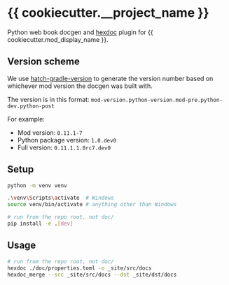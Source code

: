 # {{ cookiecutter.__project_name }}

Python web book docgen and [hexdoc](https://pypi.org/project/hexdoc) plugin for {{ cookiecutter.mod_display_name }}.

## Version scheme

We use [hatch-gradle-version](https://pypi.org/project/hatch-gradle-version) to generate the version number based on whichever mod version the docgen was built with.

The version is in this format: `mod-version.python-version.mod-pre.python-dev.python-post`

For example:
* Mod version: `0.11.1-7`
* Python package version: `1.0.dev0`
* Full version: `0.11.1.1.0rc7.dev0`

## Setup

```sh
python -m venv venv

.\venv\Scripts\activate  # Windows
source venv/bin/activate # anything other than Windows

# run from the repo root, not doc/
pip install -e .[dev]
```

## Usage

```sh
# run from the repo root, not doc/
hexdoc ./doc/properties.toml -o _site/src/docs
hexdoc_merge --src _site/src/docs --dst _site/dst/docs
```
